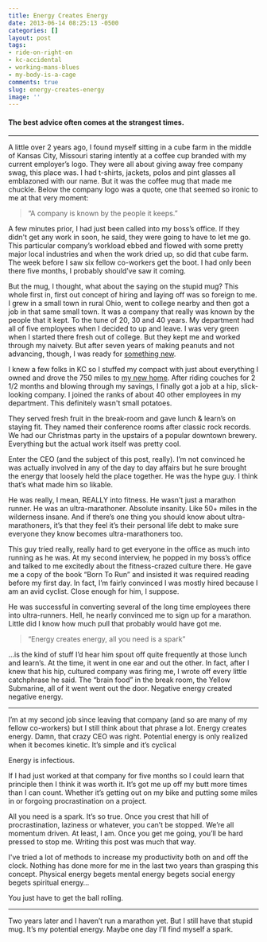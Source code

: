 ```yaml
---
title: Energy Creates Energy
date: 2013-06-14 08:25:13 -0500
categories: []
layout: post
tags:
- ride-on-right-on
- kc-accidental
- working-mans-blues
- my-body-is-a-cage
comments: true
slug: energy-creates-energy
image: ''
---
```

#### The best advice often comes at the strangest times. <!-- break -->

---

A little over 2 years ago, I found myself sitting in a cube farm in the middle of Kansas City, Missouri staring intently at a coffee cup branded with my current employer’s logo. They were all about giving away free company swag, this place was. I had t-shirts, jackets, polos and pint glasses all emblazoned with our name. But it was the coffee mug that made me chuckle. Below the company logo was a quote, one that seemed so ironic to me at that very moment:

> “A company is known by the people it keeps.”

A few minutes prior, I had just been called into my boss’s office. If they didn't get any work in soon, he said, they were going to have to let me go. This particular company’s workload ebbed and flowed with some pretty major local industries and when the work dried up, so did that cube farm. The week before I saw six fellow co-workers get the boot. I had only been there five months, I probably should’ve saw it coming.

But the mug, I thought, what about the saying on the stupid mug? This whole first in, first out concept of hiring and laying off was so foreign to me. I grew in a small town in rural Ohio, went to college nearby and then got a job in that same small town. It was a company that really was known by the people that it kept. To the tune of 20, 30 and 40 years. My department had all of five employees when I decided to up and leave. I was very green when I started there fresh out of college. But they kept me and worked through my naivety. But after seven years of making peanuts and not advancing, though, I was ready for [something new](/2010/07/05/choose-your-own-adventure.html).

I knew a few folks in KC so I stuffed my compact with just about everything I owned and drove the 750 miles to [my new home](/2011/07/12/on-leaving-and-lebron.html). After riding couches for 2 1/2 months and blowing through my savings, I finally got a job at a hip, slick-looking company. I joined the ranks of about 40 other employees in my department. This definitely wasn't small potatoes.

They served fresh fruit in the break-room and gave lunch & learn’s on staying fit. They named their conference rooms after classic rock records. We had our Christmas party in the upstairs of a popular downtown brewery. Everything but the actual work itself was pretty cool.

Enter the CEO (and the subject of this post, really). I’m not convinced he was actually involved in any of the day to day affairs but he sure brought the energy that loosely held the place together. He was the hype guy. I think that’s what made him so likable.

He was really, I mean, REALLY into fitness. He wasn't just a marathon runner. He was an ultra-marathoner. Absolute insanity. Like 50+ miles in the wilderness insane. And if there’s one thing you should know about ultra-marathoners, it’s that they feel it’s their personal life debt to make sure everyone they know becomes ultra-marathoners too.

This guy tried really, really hard to get everyone in the office as much into running as he was. At my second interview, he popped in my boss’s office and talked to me excitedly about the fitness-crazed culture there. He gave me a copy of the book “Born To Run” and insisted it was required reading before my first day. In fact, I’m fairly convinced I was mostly hired because I am an avid cyclist. Close enough for him, I suppose.

He was successful in converting several of the long time employees there into ultra-runners. Hell, he nearly convinced me to sign up for a marathon. Little did I know how much pull that probably would have got me.

> “Energy creates energy, all you need is a spark”

…is the kind of stuff I’d hear him spout off quite frequently at those lunch and learn’s. At the time, it went in one ear and out the other. In fact, after I knew that his hip, cultured company was firing me, I wrote off every little catchphrase he said. The “brain food” in the break room, the Yellow Submarine, all of it went went out the door. Negative energy created negative energy.

---

I’m at my second job since leaving that company (and so are many of my fellow co-workers) but I still think about that phrase a lot. Energy creates energy. Damn, that crazy CEO was right. Potential energy is only realized when it becomes kinetic. It’s simple and it’s cyclical

Energy is infectious.

If I had just worked at that company for five months so I could learn that principle then I think it was worth it. It’s got me up off my butt more times than I can count. Whether it’s getting out on my bike and putting some miles in or forgoing procrastination on a project.

All you need is a spark. It’s so true. Once you crest that hill of procrastination, laziness or whatever, you can’t be stopped. We’re all momentum driven. At least, I am. Once you get me going, you’ll be hard pressed to stop me. Writing this post was much that way.

I've tried a lot of methods to increase my productivity both on and off the clock. Nothing has done more for me in the last two years than grasping this concept. Physical energy begets mental energy begets social energy begets spiritual energy…

You just have to get the ball rolling.

---

Two years later and I haven’t run a marathon yet. But I still have that stupid mug. It’s my potential energy. Maybe one day I’ll find myself a spark.